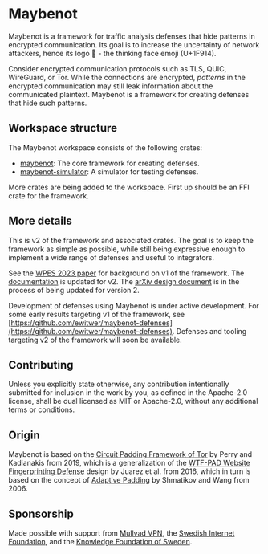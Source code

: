 # Maybenot

Maybenot is a framework for traffic analysis defenses that hide patterns in
encrypted communication. Its goal is to increase the uncertainty of network
attackers, hence its logo 🤔 - the thinking face emoji (U+1F914).

Consider encrypted communication protocols such as TLS, QUIC, WireGuard, or Tor.
While the connections are encrypted, *patterns* in the encrypted communication
may still leak information about the communicated plaintext. Maybenot is a
framework for creating defenses that hide such patterns.

## Workspace structure

The Maybenot workspace consists of the following crates:

- [maybenot](crates/maybenot): The core framework for creating defenses.
- [maybenot-simulator](crates/maybenot-simulator): A simulator for testing
  defenses.

More crates are being added to the workspace. First up should be an FFI crate
for the framework.

## More details

This is v2 of the framework and associated crates. The goal is to keep the
framework as simple as possible, while still being expressive enough to
implement a wide range of defenses and useful to integrators.

See the [WPES 2023 paper](https://doi.org/10.1145/3603216.3624953) for
background on v1 of the framework. The
[documentation](https://docs.rs/maybenot/latest/maybenot) is updated for v2. The
[arXiv design document](https://arxiv.org/abs/2304.09510) is in the process of
being updated for version 2.

Development of defenses using Maybenot is under active development. For some
early results targeting v1 of the framework, see
[https://github.com/ewitwer/maybenot-defenses](https://github.com/ewitwer/maybenot-defenses).
Defenses and tooling targeting v2 of the framework will soon be available.

## Contributing

Unless you explicitly state otherwise, any contribution intentionally submitted
for inclusion in the work by you, as defined in the Apache-2.0 license, shall be
dual licensed as MIT or Apache-2.0, without any additional terms or conditions.

## Origin

Maybenot is based on the [Circuit Padding Framework of
Tor](https://gitweb.torproject.org/tor.git/plain/doc/HACKING/CircuitPaddingDevelopment.md)
by Perry and Kadianakis from 2019, which is a generalization of the [WTF-PAD
Website Fingerprinting Defense](https://arxiv.org/pdf/1512.00524.pdf) design by
Juarez et al. from 2016, which in turn is based on the concept of [Adaptive
Padding](https://www.cs.utexas.edu/~shmat/shmat_esorics06.pdf) by Shmatikov and
Wang from 2006.

## Sponsorship

Made possible with support from [Mullvad VPN](https://mullvad.net/), the
[Swedish Internet Foundation](https://internetstiftelsen.se/en/), and the
[Knowledge Foundation of Sweden](https://www.kks.se/en/start-en/).
